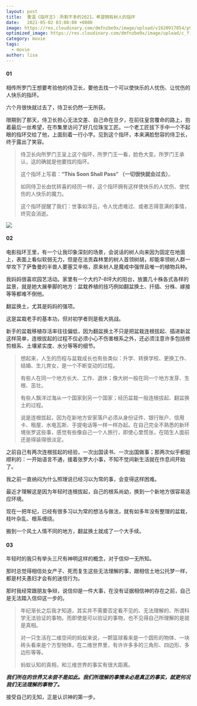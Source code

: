 ```yaml
---
layout: post
title:  重温《指环王》：所剩不多的2021，希望拥有树人的指环
date:   2021-05-02 03:08:00 +0800
image: https://res.cloudinary.com/dmfnzbe9x/image/upload/v1620917854/p909265336_stjirh.webp
optimized_image: https://res.cloudinary.com/dmfnzbe9x/image/upload/c_fill,h_171,w_325/v1620917854/p909265336_stjirh.webp
category: movie
tags:
  - movie
author: lisa
---
```


#### 01

相传所罗门王想要考验他的侍卫长，要他去找一个可以使快乐的人忧伤、让忧伤的人快乐的指环。

六个月很快就过去了，侍卫长仍然一无所获。

限期到了那天，侍卫长担心无法交差、自己命在旦夕，在前往皇宫覆命的路上，抱着最后一丝希望，在市集里访问了好几位珠宝工匠。一个老工匠拔下手中一个不起眼的指环交给了他，上面刻着一行小字。见到这个指环，本来满脸愁容的侍卫长，终于露出了笑容。

> 侍卫长向所罗门王呈上这个指环，所罗门王一看，脸色大变。所罗门王承认，这的确就是他要找的指环。
>
> 这个指环上写着：**“This Soon Shall Pass“ （一切很快就会过去）**。
>
> 如同侍卫长由忧转喜的经历一样，这个指环拥有这样使快乐的人忧伤、使忧伤的人快乐的魔力。
>
> 这个指环提醒了我们：世事如浮云，令人忧虑难过、或者志得意满的事情，终究会消逝。

![](https://res.cloudinary.com/dmfnzbe9x/image/upload/v1620918127/p2635228197_lgzqws.webp)

#### 02

电影指环王里，有一个让我印象深刻的场景，会说话的树人向来因为固定在地面上，表面上看似软弱无力，但是在法贡森林里的树人首领树胡，却能率领树人群一举攻下了萨鲁曼的半兽人要塞艾辛格，原来树人是魔戒中强悍且唯一的植物兵种。

我妈妈很喜欢园艺活动。家里有一个大约7–8坪大的阳台，放置几十株各式各样的盆景，就是她大展拳脚的地方：盆栽养植的技巧例如翻盆换土、扦插、分株、嫁接等等都难不倒他。

翻盆换土，尤其是妈妈的强项。

这是盆栽老手的基本功，但对初学者则是极大挑战。

新手的盆栽移植存活率往往偏低，因为翻盆换土不只是把盆栽连根拔起、插进新盆这样简单，连根拔起的过程不仅必须小心不伤害根系之外，还必须注意许多包括修剪根系、土壤紧实度、水分等等的细节。

> 想起来，人生的历程与盆栽成长也有些类似：升学、转换学校、更换工作、结婚、生儿育女，是一个不断变动的过程。
>
> 有些人在同一个地方长大、工作、退休；像大树一般在同一个地方发芽、生根、茁壮。
>
> 有些人飘洋过海从一个国家到另一个国家；经历盆栽一般连根拔起、翻盆换土的过程。
>
> 说是连根拔起，因为在新地方安家落户必须从身份证件、银行账户、信用卡、租屋、水电瓦斯、手提电话等一样一样办起。在自己完全不熟悉的新环境张罗这些事，感觉有些像自己一个人旅行，即使心里慌张，在陌生人面前还是得装得很淡定。

之前自己有两次连根拔起的经验，一次出国读书、一次出国做事；那两次似乎都挺顺利的：一开始语言不通，接着张罗大小事，不知不觉间新生活就在作息间开始了。

我之前一直纳闷为什么照理说已经习以为常的事，会变得这样困难。

最近才理解这是因为年轻时连根拔起，自己的根系尚幼，换到一个新地方很容易适应环境。

现在一把年纪，已经有很多习以为常的想法与做法，就有如多年没有整理的盆栽，枝叶杂乱、根系缠绕。

搬到一个风土人情不同的地方，翻盆换土就成了一个大手续。

#### 03

年轻时的我只有举头三尺有神明这样的概念，对于信仰一无所知。

那时总觉得相信处女产子、死而复生这些无法理解的事，跟相信土地公托梦一样，都是村夫愚妇才会有的迷信行为。

那时我经常跟朋友争辩，说信仰是一件大事，在没有证据相信神的存在之前，自己是无法踏入信仰这一步的。

> 年纪渐长之后我才知道，其实并不需要否定看不见的、无法理解的、所谓科学无法验证的事物。而即使是可以验证的事物，也不见得自己所理解的是就是真相。
>
> 对一只生活在二维空间的蚂蚁来说，一颗篮球看来是一个圆形的物体、一块砖头看来是个方型物体，在二维世界里，有许许多多的三角形、四边形、多边形等等。
>
> 蚂蚁认知的真相，和三维世界的事实有很大距离。

***我们所在的世界又未尝不是如此。我们所理解的事情未必是真正的事实，就更何况我们无法理解的事物了。***

接受自己的无知，正是认识神的第一步。



